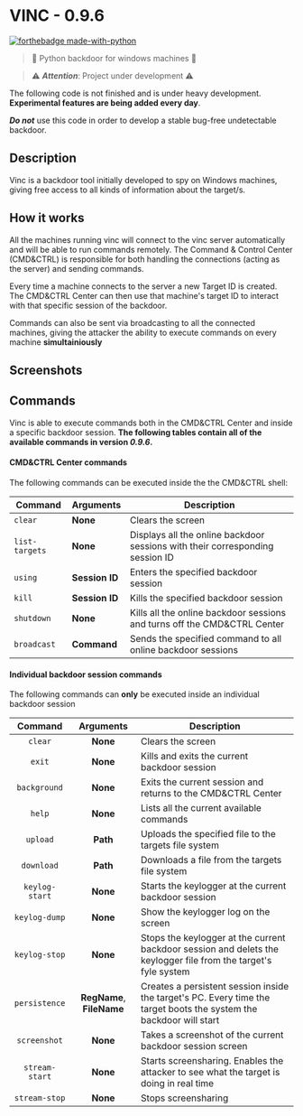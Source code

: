 # VINC - 0.9.6
[![forthebadge made-with-python](http://ForTheBadge.com/images/badges/made-with-python.svg)](https://www.python.org/)

> :busts_in_silhouette: Python backdoor for windows machines :busts_in_silhouette:

> :warning: _**Attention**_: Project under development :warning:

The following code is not finished and is under heavy development. **Experimental features are being added every day**.

_**Do not**_ use this code in order to develop a stable bug-free undetectable backdoor.

## Description

Vinc is a backdoor tool initially developed to spy on Windows machines, giving free access to all kinds of information about the target/s.

## How it works

All the machines running vinc will connect to the vinc server automatically and will be able to run commands remotely.
The Command & Control Center (CMD&CTRL) is responsible for both handling the connections (acting as the server) and sending commands.

Every time a machine connects to the server a new Target ID is created. The CMD&CTRL Center can then use that machine's target ID to interact with that specific session of the backdoor.

Commands can also be sent via broadcasting to all the connected machines, giving the attacker the ability to execute commands on every machine **simultainiously**

## Screenshots

## Commands

Vinc is able to execute commands both in the CMD&CTRL Center and inside a specific backdoor session. **The following tables contain all of the available commands in version _0.9.6_.**

#### CMD&CTRL Center commands

The following commands can be executed inside the the CMD&CTRL shell:

| **Command** | **Arguments** | **Description** |
| ----------- | ------------- | --------------- |
|   `clear`   |   **None**    | Clears the screen |
|   `list-targets`   |   **None**    | Displays all the online backdoor sessions with their corresponding session ID |
|   `using` | **Session ID** | Enters the specified backdoor session
|   `kill`  | **Session ID** | Kills the specified backdoor session
|   `shutdown` | **None** | Kills all the online backdoor sessions and turns off the CMD&CTRL Center
|   `broadcast` | **Command** | Sends the specified command to all online backdoor sessions

#### Individual backdoor session commands

The following commands can **only** be executed inside an individual backdoor session

| **Command** | **Arguments** | **Description** |
| :---------: | :-----------: | --------------- |
| `clear` | **None** | Clears the screen |
| `exit` | **None** | Kills and exits the current backdoor session |
| `background` | **None** | Exits the current session and returns to the CMD&CTRL Center |
| `help` | **None** | Lists all the current available commands
| `upload` | **Path** | Uploads the specified file to the targets file system |
| `download` | **Path** | Downloads a file from the targets file system |
| `keylog-start` | **None** | Starts the keylogger at the current backdoor session |
| `keylog-dump` | **None** | Show the keylogger log on the screen |
| `keylog-stop` | **None** | Stops the keylogger at the current backdoor session and delets the keylogger file from the target's fyle system |
| `persistence` | **RegName**, **FileName** | Creates a persistent session inside the target's PC. Every time the target boots the system the backdoor will start |
| `screenshot` | **None** | Takes a screenshot of the current backdoor session screen |
| `stream-start` | **None** | Starts screensharing. Enables the attacker to see what the target is doing in real time |
| `stream-stop` | **None** | Stops screensharing